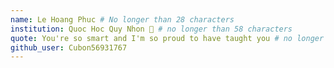 ```yaml
---
name: Le Hoang Phuc # No longer than 28 characters
institution: Quoc Hoc Quy Nhon 🚩 # no longer than 58 characters
quote: You're so smart and I'm so proud to have taught you # no longer than 100 characters, avoid using quotes(") to guarantee the format remains the same.
github_user: Cubon56931767
---
```


